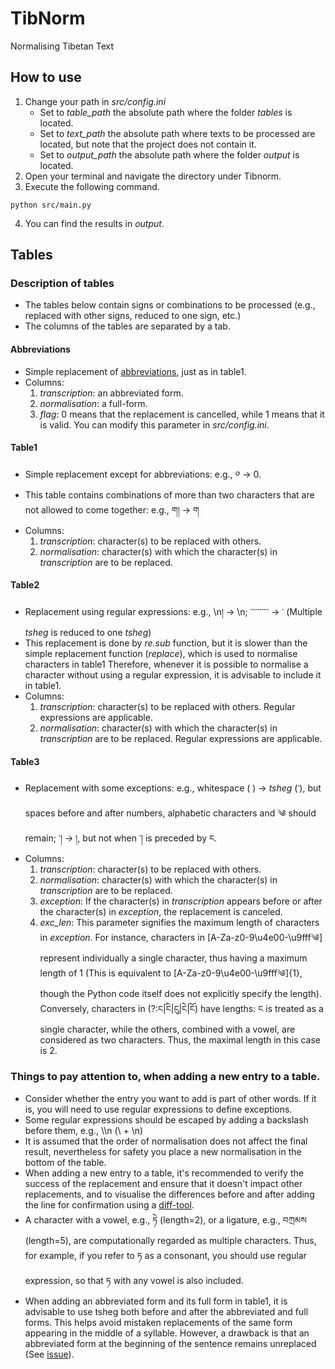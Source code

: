 # TibNorm
Normalising Tibetan Text

<!-- TODOs -->
<!-- 1. describe the abbreviation table -->

## How to use
1. Change your path in _src/config.ini_
   - Set to _table_path_ the absolute path where the folder _tables_ is located.
   - Set to _text_path_ the absolute path where texts to be processed are located, but note that the project does not contain it.
   - Set to _output_path_ the absolute path where the folder _output_ is located.
2. Open your terminal and navigate the directory under Tibnorm.
3. Execute the following command.
```
python src/main.py
```
4. You can find the results in _output_.

## Tables
### Description of tables
- The tables below contain signs or combinations to be processed (e.g., replaced with other signs, reduced to one sign, etc.)
- The columns of the tables are separated by a tab.
#### Abbreviations
- Simple replacement of [abbreviations](http://www.rkts.org/abb/list.php), just as in table1.
- Columns:
  1. _transcription_: an abbreviated form.
  2. _normalisation_: a full-form.
  3. _flag_: 0 means that the replacement is cancelled, while 1 means that it is valid. You can modify this parameter in _src/config.ini_.
#### Table1
- Simple replacement except for abbreviations: e.g., ༠ &rarr; 0.
- This table contains combinations of more than two characters that are not allowed to come together: e.g., ག། &rarr; ག
- Columns:
  1. _transcription_: character(s) to be replaced with others.
  2. _normalisation_: character(s) with which the character(s) in _transcription_ are to be replaced.
#### Table2
- Replacement using regular expressions: e.g., \\n། &rarr; \\n; ་་་་་་་་་་ &rarr; ་ (Multiple _tsheg_ is reduced to one _tsheg_)
- This replacement is done by _re.sub_ function, but it is slower than the simple replacement function (_replace_), which is used to normalise characters in table1 Therefore, whenever it is possible to normalise a character without using a regular expression, it is advisable to include it in table1.
- Columns:
    1. _transcription_: character(s) to be replaced with others. Regular expressions are applicable.
    2. _normalisation_: character(s) with which the character(s) in _transcription_ are to be replaced. Regular expressions are applicable.
#### Table3
- Replacement with some exceptions: e.g., whitespace ( ) &rarr; _tsheg_ (་), but spaces before and after numbers, alphabetic characters and ༄ should remain; ་། &rarr; །, but not when ་། is preceded by ང.
- Columns:
    1. _transcription_: character(s) to be replaced with others.
    2. _normalisation_: character(s) with which the character(s) in _transcription_ are to be replaced.
    3. _exception_: If the character(s) in _transcription_ appears before or after the character(s) in _exception_, the replacement is canceled.
    4. _exc_len_: This parameter signifies the maximum length of characters in _exception_. For instance, characters in [A-Za-z0-9\u4e00-\u9fff༄] represent individually a single character, thus having a maximum length of 1 (This is equivalent to [A-Za-z0-9\u4e00-\u9fff༄]{1}, though the Python code itself does not explicitly specify the length). Conversely, characters in (?:ང|ངི|ངུ|ངེ|ངོ) have lengths: ང is treated as a single character, while the others, combined with a vowel, are considered as two characters. Thus, the maximal length in this case is 2.

### Things to pay attention to, when adding a new entry to a table.
- Consider whether the entry you want to add is part of other words. If it is, you will need to use regular expressions to define exceptions.
- Some regular expressions should be escaped by adding a backslash before them, e.g., \\\n (\ + \n)
- It is assumed that the order of normalisation does not affect the final result, nevertheless for safety you place a new normalisation in the bottom of the table.
- When adding a new entry to a table, it's recommended to verify the success of the replacement and ensure that it doesn't impact other replacements, and to visualise the differences before and after adding the line for confirmation using a [diff-tool](https://www.site24x7.com/tools/diff-checker.html).
- A character with a vowel, e.g., ཏེ (length=2), or a ligature, e.g., བཀྲམས (length=5), are computationally regarded as multiple characters. Thus, for example, if you refer to ཏ as a consonant, you should use regular expression, so that ཏ with any vowel is also included.
- When adding an abbreviated form and its full form in table1, it is advisable to use tsheg both before and after the abbreviated and full forms. This helps avoid mistaken replacements of the same form appearing in the middle of a syllable. However, a drawback is that an abbreviated form at the beginning of the sentence remains unreplaced (See [issue](https://github.com/orgs/Divergent-Discourses/projects/1/views/1?pane=issue&itemId=50262100)).